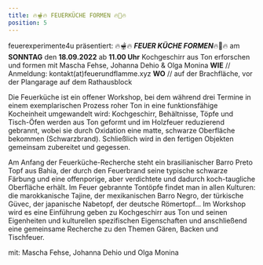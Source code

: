 ```yaml
---
title: 🔥🫕🔥 FEUERKÜCHE FORMEN 🔥🔪🔥
position: 5
---
```


feuerexperimente4u präsentiert: 🔥🫕🔥 ***FEUER KÜCHE FORMEN***🔥🔪🔥 am **SONNTAG** den **18.09.2022** ab **11.00 Uhr** Kochgeschirr aus Ton erforschen und formen mit Mascha Fehse, Johanna Dehio & Olga Monina **WIE** // Anmeldung: kontakt(at)feuerundflamme.xyz **WO** // auf der Brachfläche, vor der Plangarage auf dem Rathausblock

Die Feuerküche ist ein offener Workshop, bei dem während drei Termine in einem exemplarischen  Prozess roher Ton in eine funktionsfähige Kocheinheit umgewandelt wird: Kochgeschirr, Behältnisse, Töpfe und Tisch-Öfen werden aus Ton geformt und im Holzfeuer reduzierend gebrannt, wobei sie durch Oxidation eine matte, schwarze Oberfläche bekommen (Schwarzbrand). Schließlich wird in den fertigen Objekten gemeinsam zubereitet und gegessen.

Am Anfang der Feuerküche-Recherche steht ein brasilianischer Barro Preto Topf aus Bahia, der durch den Feuerbrand seine typische schwarze Färbung und eine offenporige, aber verdichtete und dadurch koch-taugliche Oberfläche erhält. Im Feuer gebrannte Tontöpfe findet man in allen Kulturen: die marokkanische Tajine, der mexikanischen Barro Negro, der türkische Güvec, der japanische Nabetopf, der deutsche Römertopf... Im Workshop wird es eine Einführung geben zu Kochgeschirr aus Ton und seinen Eigenheiten und kulturellen spezifischen Eigenschaften und anschließend eine gemeinsame Recherche zu den Themen Gären, Backen und Tischfeuer. 

mit: Mascha Fehse, Johanna Dehio und Olga Monina
